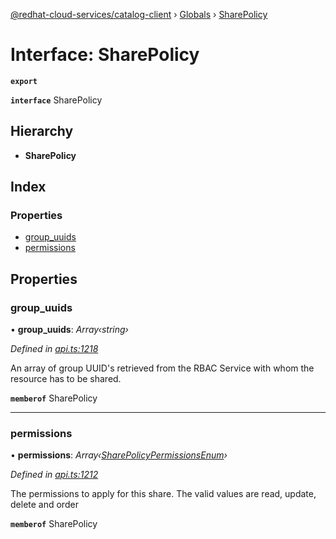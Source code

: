 [@redhat-cloud-services/catalog-client](../README.md) › [Globals](../globals.md) › [SharePolicy](sharepolicy.md)

# Interface: SharePolicy

**`export`** 

**`interface`** SharePolicy

## Hierarchy

* **SharePolicy**

## Index

### Properties

* [group_uuids](sharepolicy.md#group_uuids)
* [permissions](sharepolicy.md#permissions)

## Properties

###  group_uuids

• **group_uuids**: *Array‹string›*

*Defined in [api.ts:1218](https://github.com/RedHatInsights/javascript-clients.gi/blob/master/packages/catalog/api.ts#L1218)*

An array of group UUID\'s retrieved from the RBAC Service with whom the resource has to be shared.

**`memberof`** SharePolicy

___

###  permissions

• **permissions**: *Array‹[SharePolicyPermissionsEnum](../enums/sharepolicypermissionsenum.md)›*

*Defined in [api.ts:1212](https://github.com/RedHatInsights/javascript-clients.gi/blob/master/packages/catalog/api.ts#L1212)*

The permissions to apply for this share. The valid values are read, update, delete and order

**`memberof`** SharePolicy

